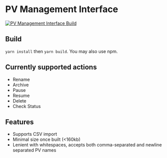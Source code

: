 # PV Management Interface

[![PV Management Interface Build](https://github.com/lnls-sirius/pv-management-interface/actions/workflows/node.js.yml/badge.svg)](https://github.com/lnls-sirius/pv-management-interface/actions/workflows/node.js.yml)

## Build

`yarn install` then `yarn build`. You may also use npm.

## Currently supported actions

- Rename
- Archive
- Pause
- Resume
- Delete
- Check Status

## Features

- Supports CSV import
- Minimal size once built (<160kb)
- Lenient with whitespaces, accepts both comma-separated and newline separated PV names
